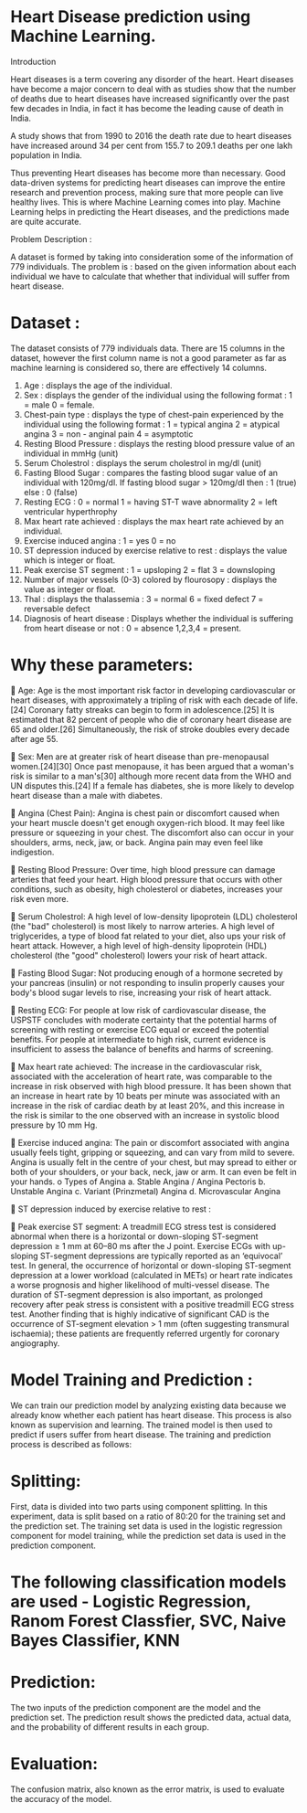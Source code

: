 ﻿# Heart Disease prediction using Machine Learning.

Introduction

Heart diseases is a term covering any disorder of the heart.
Heart diseases have become a major concern to deal with as studies show that the number of deaths due to heart diseases have increased significantly over the past few decades in India, in fact it has become the leading cause of death in India.

A study shows that from 1990 to 2016 the death rate due to heart diseases have increased around 34 per cent from 155.7 to 209.1 deaths per one lakh population in India.

Thus preventing Heart diseases has become more than necessary.
Good data-driven systems for predicting heart diseases can improve the entire research and prevention process, making sure that more people can live healthy lives.
This is where Machine Learning comes into play.
Machine Learning helps in predicting the Heart diseases, and the predictions made are quite accurate.

Problem Description :

A dataset is formed by taking into consideration some of the information of 779 individuals.
The problem is : based on the given information about each individual we have to calculate that whether that individual will suffer from heart disease.

# Dataset :

The dataset consists of 779 individuals data.
There are 15 columns in the dataset, however the first column name is not a good parameter as far as machine learning is considered so, there are effectively 14 columns.

1.	Age : displays the age of the individual.
2.	Sex : displays the gender of the individual using the following   format : 1 = male
          0 = female.
3.	Chest-pain type : displays the type of chest-pain experienced by the individual using the following format :
           1 = typical angina
           2 = atypical angina
           3 = non - anginal pain
           4 = asymptotic
4.	Resting Blood Pressure : displays the resting blood pressure value of an individual in mmHg (unit)
5.	Serum Cholestrol : displays the serum cholestrol in mg/dl (unit)
6.	Fasting Blood Sugar : compares the fasting blood sugar value of an individual with 120mg/dl. 
   If fasting blood sugar > 120mg/dl then : 1  (true)
                                else : 0   (false)
7.	Resting ECG : 
              0 = normal
              1 = having ST-T wave abnormality
              2 = left ventricular hyperthrophy
8.	Max heart rate achieved : displays the max heart rate achieved by an individual.
9.	Exercise induced angina : 
              1 = yes
              0 = no
10.	ST depression induced by exercise relative to rest : displays the value which is integer or float.
11.	Peak exercise ST segment : 
              1 = upsloping
              2 = flat
              3 = downsloping
12.	Number of major vessels (0-3) colored by flourosopy : displays the value as integer or float.
13.	Thal : displays the thalassemia : 
              3 = normal
              6 = fixed defect
              7 = reversable defect
14.	Diagnosis of heart disease : Displays whether the individual is suffering from heart disease or not : 
              0 = absence
              1,2,3,4 = present.

# Why these parameters:
	Age: 
Age is the most important risk factor in developing cardiovascular or heart diseases, with approximately a tripling of risk with each decade of life.[24] Coronary fatty streaks can begin to form in adolescence.[25] It is estimated that 82 percent of people who die of coronary heart disease are 65 and older.[26] Simultaneously, the risk of stroke doubles every decade after age 55.

	Sex: 
Men are at greater risk of heart disease than pre-menopausal women.[24][30] Once past menopause, it has been argued that a woman's risk is similar to a man's[30] although more recent data from the WHO and UN disputes this.[24] If a female has diabetes, she is more likely to develop heart disease than a male with diabetes.

	Angina (Chest Pain):
Angina is chest pain or discomfort caused when your heart muscle doesn't get enough oxygen-rich blood. It may feel like pressure or squeezing in your chest. The discomfort also can occur in your shoulders, arms, neck, jaw, or back. Angina pain may even feel like indigestion.

	Resting Blood Pressure:
Over time, high blood pressure can damage arteries that feed your heart. High blood pressure that occurs with other conditions, such as obesity, high cholesterol or diabetes, increases your risk even more.

	Serum Cholestrol: 
A high level of low-density lipoprotein (LDL) cholesterol (the "bad" cholesterol) is most likely to narrow arteries. A high level of triglycerides, a type of blood fat related to your diet, also ups your risk of heart attack. However, a high level of high-density lipoprotein (HDL) cholesterol (the "good" cholesterol) lowers your risk of heart attack.

	Fasting Blood Sugar:
Not producing enough of a hormone secreted by your pancreas (insulin) or not responding to insulin properly causes your body's blood sugar levels to rise, increasing your risk of heart attack.

	Resting ECG:
For people at low risk of cardiovascular disease, the USPSTF concludes with moderate certainty that the potential harms of screening with resting or exercise ECG equal or exceed the potential benefits. For people at intermediate to high risk, current evidence is insufficient to assess the balance of benefits and harms of screening.

	Max heart rate achieved:
The increase in the cardiovascular risk, associated with the acceleration of heart rate, was comparable to the increase in risk observed with high blood pressure. It has been shown that an increase in heart rate by 10 beats per minute was associated with an increase in the risk of cardiac death by at least 20%, and this increase in the risk is similar to the one observed with an increase in systolic blood pressure by 10 mm Hg.

	Exercise induced angina:
The pain or discomfort associated with angina usually feels tight, gripping or squeezing, and can vary from mild to severe. Angina is usually felt in the centre of your chest, but may spread to either or both of your shoulders, or your back, neck, jaw or arm. It can even be felt in your hands.
o			Types of Angina
a.	Stable Angina / Angina Pectoris
b.	Unstable Angina
c.	Variant (Prinzmetal) Angina
d.	Microvascular Angina

	ST depression induced by exercise relative to rest :

	Peak exercise ST segment:
A treadmill ECG stress test is considered abnormal when there is a horizontal or down-sloping ST-segment depression ≥ 1 mm at 60–80 ms after the J point. Exercise ECGs with up-sloping ST-segment depressions are typically reported as an ‘equivocal’ test. In general, the occurrence of horizontal or down-sloping ST-segment depression at a lower workload (calculated in METs) or heart rate indicates a worse prognosis and higher likelihood of multi-vessel disease. The duration of ST-segment depression is also important, as prolonged recovery after peak stress is consistent with a positive treadmill ECG stress test. Another finding that is highly indicative of significant CAD is the occurrence of ST-segment elevation > 1 mm (often suggesting transmural ischaemia); these patients are frequently referred urgently for coronary angiography.


# Model Training and Prediction : 
We can train our prediction model by analyzing existing data because we already know whether each patient has heart disease. This process is also known as supervision and learning. The trained model is then used to predict if users suffer from heart disease. The training and prediction process is described as follows:

# Splitting: 
First, data is divided into two parts using component splitting. In this experiment, data is split based on a ratio of 80:20 for the training set and the prediction set. The training set data is used in the logistic regression component for model training, while the prediction set data is used in the prediction component.

# The following classification models are used - Logistic Regression, Ranom Forest Classfier, SVC, Naive Bayes Classifier, KNN

# Prediction:
The two inputs of the prediction component are the model and the prediction set. The prediction result shows the predicted data, actual data, and the probability of different results in each group.

# Evaluation: 
The confusion matrix, also known as the error matrix, is used to evaluate the accuracy of the model.
